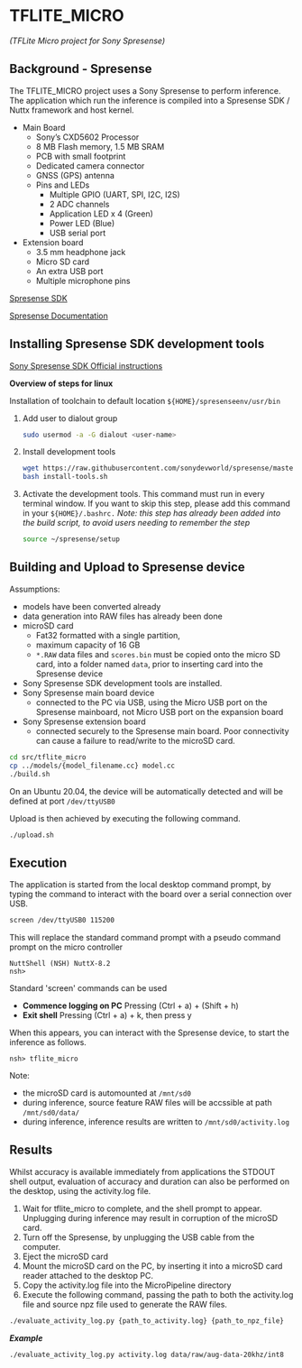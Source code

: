 
# TFLITE_MICRO 
*(TFLite Micro project for Sony Spresense)*

## Background - Spresense

The TFLITE_MICRO project uses a Sony Spresense to perform inference.  The application which run the inference is compiled into a Spresense SDK / Nuttx framework and host kernel.

- Main Board
  - Sony’s CXD5602 Processor
  - 8 MB Flash memory, 1.5 MB SRAM
  - PCB with small footprint
  - Dedicated camera connector
  - GNSS (GPS) antenna
  - Pins and LEDs
    - Multiple GPIO (UART, SPI, I2C, I2S)
    - 2 ADC channels
    - Application LED x 4 (Green)
    - Power LED (Blue)
    - USB serial port
- Extension board
  - 3.5 mm headphone jack
  - Micro SD card
  - An extra USB port
  - Multiple microphone pins

[Spresense SDK](https://github.com/sonydevworld/spresense)

[Spresense Documentation](https://developer.sony.com/develop/spresense/docs/home_en.html)



## Installing Spresense SDK development tools

[Sony Spresense SDK Official instructions](https://developer.sony.com/develop/spresense/docs/sdk_set_up_en.html)

**Overview of steps for linux**

Installation of toolchain to default location `${HOME}/spresenseenv/usr/bin`

1. Add user to dialout group
   ```bash
   sudo usermod -a -G dialout <user-name>
   ```
2. Install development tools
   ```bash
   wget https://raw.githubusercontent.com/sonydevworld/spresense/master/install-tools.sh
   bash install-tools.sh
   ```
3. Activate the development tools. This command must run in every terminal window. If you want to skip this step, please add this command in your `${HOME}/.bashrc.`
   *Note: this step has already been added into the build script, to avoid users needing to remember the step*

   ``` bash
   source ~/spresense/setup
   ```

## Building and Upload to Spresense device

Assumptions: 
- models have been converted already
- data generation into RAW files has already been done
- microSD card
  - Fat32 formatted with a single partition,
  - maximum capacity of 16 GB
  - `*.RAW` data files and `scores.bin` must be copied onto the micro SD card, into a folder named `data`, prior to inserting card into the Spresense device
- Sony Spresense SDK development tools are installed.
- Sony Spresense main board device
  - connected to the PC via USB, using the Micro USB port on the Spresense mainboard, not Micro USB port on the expansion board
- Sony Spresense extension board
  - connected securely to the Spresense main board.  Poor connectivity can cause a failure to read/write to the microSD card. 

```bash
cd src/tflite_micro
cp ../models/{model_filename.cc} model.cc
./build.sh
```

On an Ubuntu 20.04, the device will be automatically detected and will be defined at port `/dev/ttyUSB0`

Upload is then achieved by executing the following command.

```bash
./upload.sh
```


## Execution

The application is started from the local desktop command prompt, by typing the command to interact with the board over a serial connection over USB.

```bash
screen /dev/ttyUSB0 115200
```

This will replace the standard command prompt with a pseudo command prompt on the micro controller

```
NuttShell (NSH) NuttX-8.2
nsh> 
```

Standard 'screen' commands can be used
- **Commence logging on PC** Pressing (Ctrl + a) + (Shift + h)
- **Exit shell** Pressing (Ctrl + a) + k, then press y

When this appears, you can interact with the Spresense device, to start the inference as follows.

```
nsh> tflite_micro
```

Note: 
- the microSD card is automounted at `/mnt/sd0`
- during inference, source feature RAW files will be accssible at path `/mnt/sd0/data/`
- during inference, inference results are written to `/mnt/sd0/activity.log`

## Results

Whilst accuracy is available immediately from applications the STDOUT shell output, evaluation of accuracy and duration can also be performed on the desktop, using the activity.log file.

1. Wait for tflite_micro to complete, and the shell prompt to appear.  Unplugging during inference may result in corruption of the microSD card.
2. Turn off the Spresense, by unplugging the USB cable from the computer.
3. Eject the microSD card
4. Mount the microSD card on the PC, by inserting it into a microSD card reader attached to the desktop PC. 
5. Copy the activity.log file into the MicroPipeline directory
6. Execute the following command, passing the path to both the activity.log file and source npz file used to generate the RAW files.

```bash
./evaluate_activity_log.py {path_to_activity.log} {path_to_npz_file}
```

***Example***

```bash
./evaluate_activity_log.py activity.log data/raw/aug-data-20khz/int8
```